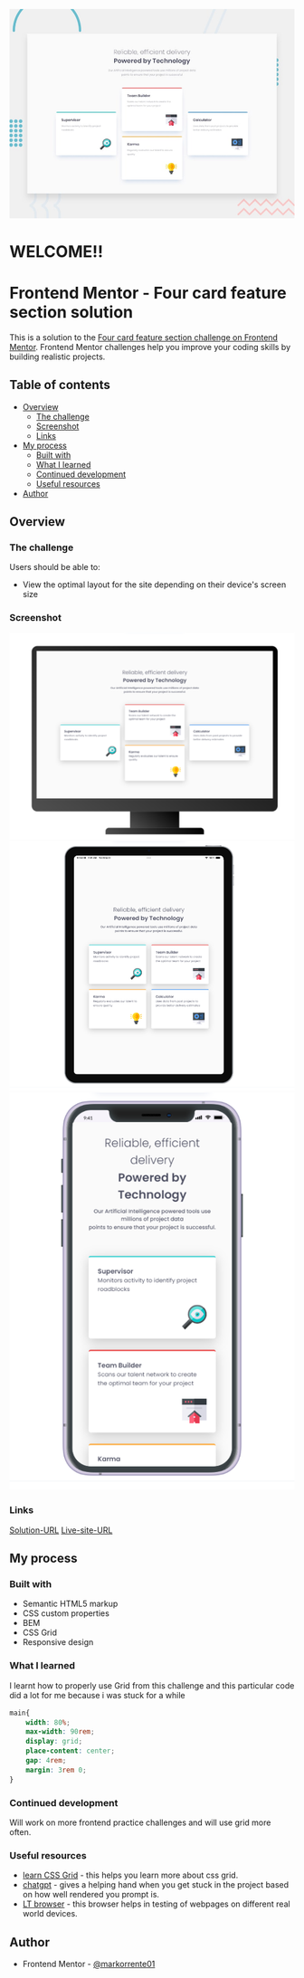 ![preview](images/desktop-preview.jpg)

# WELCOME!!

# Frontend Mentor - Four card feature section solution

This is a solution to the [Four card feature section challenge on Frontend Mentor](https://www.frontendmentor.io/challenges/four-card-feature-section-weK1eFYK). Frontend Mentor challenges help you improve your coding skills by building realistic projects. 

## Table of contents

- [Overview](#overview)
  - [The challenge](#the-challenge)
  - [Screenshot](#screenshot)
  - [Links](#links)
- [My process](#my-process)
  - [Built with](#built-with)
  - [What I learned](#what-i-learned)
  - [Continued development](#continued-development)
  - [Useful resources](#useful-resources)
- [Author](#author)



## Overview

### The challenge

Users should be able to:

- View the optimal layout for the site depending on their device's screen size

### Screenshot

![desktop display](screenshots\four-card-feature-sc-desktop.png) 
![ipad display](screenshots\four-card-feature-sc-iospad.png) 
![ios11 display](screenshots\four-card-feature-ios11.png)


### Links

[Solution-URL](https://www.frontendmentor.io/solutions/css-grid-responsive-design-0xaev14R8P)
[Live-site-URL](https://markorrente01.github.io/four-card-feature-section/)

## My process

### Built with

- Semantic HTML5 markup
- CSS custom properties
- BEM
- CSS Grid
- Responsive design


### What I learned

I learnt how to properly use Grid from this challenge and this particular code did a lot for me because i was stuck for a while
```css
main{
    width: 80%;
    max-width: 90rem;
    display: grid;
    place-content: center;
    gap: 4rem;
    margin: 3rem 0;
}
```


### Continued development
Will work on more frontend practice challenges and will use grid more often.

### Useful resources

- [learn CSS Grid](https://www.w3schools.com/css/css_grid.asp) - this helps you learn more about css grid. 
- [chatgpt](https://chatgpt.com/) - gives a helping hand when you get stuck in the project based on how well rendered you prompt is.
- [LT browser](https://www.lambdatest.com/) - this browser helps in testing of webpages on different real world devices.

## Author

- Frontend Mentor - [@markorrente01](https://www.frontendmentor.io/profile/markorrente01)
